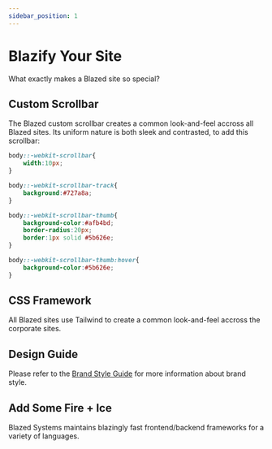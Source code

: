 ```yaml
---
sidebar_position: 1
---
```


# Blazify Your Site
What exactly makes a Blazed site so special?

## Custom Scrollbar
The Blazed custom scrollbar creates a common look-and-feel accross all Blazed sites. Its uniform nature is both sleek and contrasted, to add this scrollbar:

```css
body::-webkit-scrollbar{
    width:10px;
}

body::-webkit-scrollbar-track{
    background:#727a8a;
}

body::-webkit-scrollbar-thumb{
    background-color:#afb4bd;
    border-radius:20px;
    border:1px solid #5b626e;
}

body::-webkit-scrollbar-thumb:hover{
    background-color:#5b626e;
}
```

## CSS Framework
All Blazed sites use Tailwind to create a common look-and-feel accross the corporate sites.

## Design Guide
Please refer to the [Brand Style Guide](https://blazed.sbs/books/BlazedBrandBook-1-1.pdf) for more information about brand style.

## Add Some Fire + Ice
Blazed Systems maintains blazingly fast frontend/backend frameworks for a variety of languages.